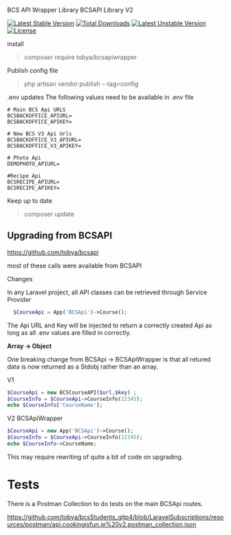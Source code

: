 BCS API Wrapper Library
BCSAPI Library V2

[![Latest Stable Version](https://poser.pugx.org/tobya/bcsapiwrapper/v)](//packagist.org/packages/tobya/bcsapiwrapper) [![Total Downloads](https://poser.pugx.org/tobya/bcsapiwrapper/downloads)](//packagist.org/packages/tobya/bcsapiwrapper) [![Latest Unstable Version](https://poser.pugx.org/tobya/bcsapiwrapper/v/unstable)](//packagist.org/packages/tobya/bcsapiwrapper) [![License](https://poser.pugx.org/tobya/bcsapiwrapper/license)](//packagist.org/packages/tobya/bcsapiwrapper)

install

> composer require tobya/bcsapiwrapper
> 

Publish config file

> php artisan vendor:publish --tag=config
> 
>

.env updates
The following values need to be available in .env file

````angular2html
# Main BCS Api URLS
BCSBACKOFFICE_APIURL=
BCSBACKOFFICE_APIKEY=

# New BCS V3 Api Urls
BCSBACKOFFICE_V3_APIURL=
BCSBACKOFFICE_V3_APIKEY=

# Photo Api
DEMOPHOTO_APIURL=

#Recipe Api
BCSRECIPE_APIURL=
BCSRECIPE_APIKEY=
````





Keep up to date

> composer update
> 
> 

Upgrading from BCSAPI 
--
https://github.com/tobya/bcsapi

most of these calls were available from BCSAPI

Changes

In any Laravel project, all API classes can be retrieved through Service Provider

````php
  $CourseApi = App('BCSApi')->Course();
````

The Api URL and Key will be injected to return a correctly created Api as long as all .env values are filled in correctly.

**Array -> Object**

One breaking change from BCSApi -> BCSApiWrapper is that all retured data is now returned as a Stdobj rather than an array.

V1
````php
$CourseApi = new BCSCourseAPI($url,$key) ;
$CourseInfo = $CourseApi->CourseInfo(12345);
echo $CourseInfo['CourseName'];
````


V2 BCSApiWrapper
````php
$CourseApi = new App('BCSApi')->Course();
$CourseInfo = $CourseApi->CourseInfo(12345);
echo $CourseInfo->CourseName;
````

This may require rewriting of quite a bit of code on upgrading.

Tests
==

There is a Postman Collection to do tests on the main BCSApi routes.

https://github.com/tobya/bcsStudents_gitp4/blob/LaravelSubscriptions/resources/postman/api.cookingisfun.ie%20v2.postman_collection.json

